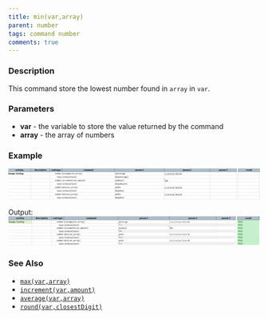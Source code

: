 ```yaml
---
title: min(var,array)
parent: number
tags: command number
comments: true
---
```



### Description
This command store the lowest number found in `array` in `var`.


### Parameters
- **var** \- the variable to store the value returned by the command
- **array** \- the array of numbers


### Example
![script](image/min_01.png)

Output:<br/>
![output](image/min_02.png)


### See Also
- [`max(var,array)`](max(var,array))
- [`increment(var,amount)`](increment(var,amount))
- [`average(var,array)`](average(var,array))
- [`round(var,closestDigit)`](round(var,closestDigit))
